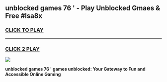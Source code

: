 
## unblocked games 76 ' - Play Unblocked Gmaes & Free #lsa8x
<h3>
<a href="https://premium.freeplayer.one?title=unblocked_games_76_'&ref=03M">CLICK TO PLAY</a></h3>
<hr>

<h3>
<a href="https://premium.freeplayer.one?title=unblocked_games_76_'&ref=03M">CLICK 2 PLAY</a>
  
</h3>

<a href="https://premium.freeplayer.one?title=unblocked_games_76_'&ref=03M"><img src="https://clearcache.store/games.png"></a>


**unblocked games 76 ' games unblocked: Your Gateway to Fun and Accessible Online Gaming**
